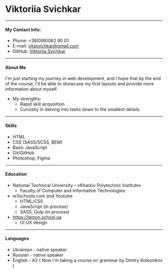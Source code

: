 # Viktoriia Svichkar
---
#### My Contact Info:
* Phone: +38(099)062 90 01
* E-mail: vitasvichkar@gmail.com
* GitHub: [Viktoriia Svichkar](https://github.com/VitaSvichkar)
---
#### About Me
I'm just starting my journey in web development, and I hope that by the end of the course, I'll be able to showcase my first layouts and provide more information about myself.
* My strengths:
    * Rapid skill acquisition
    * Curiosity in delving into tasks down to the smallest details
---
#### Skills
* HTML
* CSS (SASS/SCSS, BEM)
* Basic JavaScript
* Git/GitHub
* Photoshop, Figma
---
#### Education
* National Technical University – «Kharkiv Polytechnic Institute»
    * Faculty of Computer and Information Technologies
* w3schools.com and Youtube
    * HTML/CSS
    * JavaScript (in process)
    * SASS, Gulp (in process)
* https://lemon.school.ua
    * UI UX design
---
#### Languages
* Ukrainian - native speaker
* Russian - native speaker
* English - A2 ( Now I'm taking a course on grammar by Dmitry Kolesnikov )